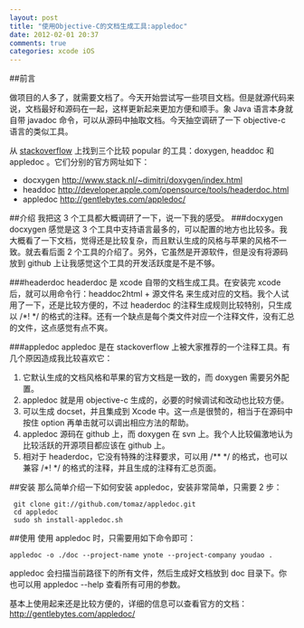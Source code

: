 ```yaml
---
layout: post
title: "使用Objective-C的文档生成工具:appledoc"
date: 2012-02-01 20:37
comments: true
categories: xcode iOS
---
```


##前言

做项目的人多了，就需要文档了。今天开始尝试写一些项目文档。但是就源代码来说，文档最好和源码在一起，这样更新起来更加方便和顺手。象 Java 语言本身就自带 javadoc 命令，可以从源码中抽取文档。今天抽空调研了一下 objective-c 语言的类似工具。

<!-- more -->

从 [stackoverflow](http://stackoverflow.com/questions/813529/documentation-generator-for-objective-c) 上找到三个比较 popular 的工具：doxygen, headdoc 和 appledoc 。它们分别的官方网址如下：

 * docxygen <http://www.stack.nl/~dimitri/doxygen/index.html>  
 * headdoc <http://developer.apple.com/opensource/tools/headerdoc.html> 
 * appledoc <http://gentlebytes.com/appledoc/> 


##介绍
我把这 3 个工具都大概调研了一下，说一下我的感受。
###docxygen
docxygen 感觉是这 3 个工具中支持语言最多的，可以配置的地方也比较多。我大概看了一下文档，觉得还是比较复杂，而且默认生成的风格与苹果的风格不一致。就去看后面 2 个工具的介绍了。另外，它虽然是开源软件，但是没有将源码放到 github 上让我感觉这个工具的开发活跃度是不是不够。

###headerdoc
headerdoc 是 xcode 自带的文档生成工具。在安装完 xcode 后，就可以用命令行：headdoc2html + 源文件名 来生成对应的文档。我个人试用了一下，还是比较方便的，不过 headerdoc 的注释生成规则比较特别，只生成以 /\*! \*/ 的格式的注释。还有一个缺点是每个类文件对应一个注释文件，没有汇总的文件，这点感觉有点不爽。

###appledoc
appledoc 是在 stackoverflow 上被大家推荐的一个注释工具。有几个原因造成我比较喜欢它：

1. 它默认生成的文档风格和苹果的官方文档是一致的，而 doxygen 需要另外配置。 
2. appledoc 就是用 objective-c 生成的，必要的时候调试和改动也比较方便。
3. 可以生成 docset，并且集成到 Xcode 中。这一点是很赞的，相当于在源码中按住 option 再单击就可以调出相应方法的帮助。
4. appledoc 源码在 github 上，而 doxygen 在 svn 上。我个人比较偏激地认为比较活跃的开源项目都应该在 github 上。
5. 相对于 headerdoc，它没有特殊的注释要求，可以用 /\*\* \*/ 的格式，也可以兼容 /\*! \*/ 的格式的注释，并且生成的注释有汇总页面。

##安装
那么简单介绍一下如何安装 appledoc，安装非常简单，只需要 2 步：
```
 git clone git://github.com/tomaz/appledoc.git
 cd appledoc
 sudo sh install-appledoc.sh
```

##使用
使用 appledoc 时，只需要用如下命令即可：
```
appledoc -o ./doc --project-name ynote --project-company youdao .
```
appledoc 会扫描当前路径下的所有文件，然后生成好文档放到 doc 目录下。你也可以用 appledoc --help 查看所有可用的参数。

基本上使用起来还是比较方便的，详细的信息可以查看官方的文档：<http://gentlebytes.com/appledoc/>



